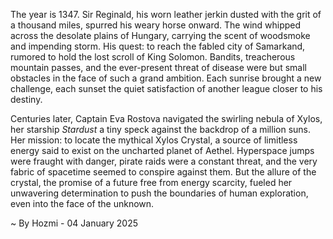 
The year is 1347.  Sir Reginald, his worn leather jerkin dusted with the grit of a thousand miles, spurred his weary horse onward.  The wind whipped across the desolate plains of Hungary, carrying the scent of woodsmoke and impending storm.  His quest: to reach the fabled city of Samarkand, rumored to hold the lost scroll of King Solomon.  Bandits, treacherous mountain passes, and the ever-present threat of disease were but small obstacles in the face of such a grand ambition.  Each sunrise brought a new challenge, each sunset the quiet satisfaction of another league closer to his destiny.

Centuries later, Captain Eva Rostova navigated the swirling nebula of Xylos, her starship *Stardust* a tiny speck against the backdrop of a million suns.  Her mission: to locate the mythical Xylos Crystal, a source of limitless energy said to exist on the uncharted planet of Aethel.  Hyperspace jumps were fraught with danger, pirate raids were a constant threat, and the very fabric of spacetime seemed to conspire against them. But the allure of the crystal, the promise of a future free from energy scarcity, fueled her unwavering determination to push the boundaries of human exploration, even into the face of the unknown.

~ By Hozmi - 04 January 2025
